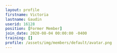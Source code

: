 ```yaml
---
layout: profile
firstname: Victoria
lastname: Gaudin
userid: 16128
position: [Former Member]
join_date: 2020-08-04 00:00:00 -0400
training: []
profile: /assets/img/members/default/avatar.png
---
```

